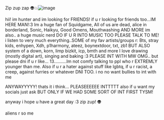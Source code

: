 Zip zup zap 👽💥![image](https://github.com/user-attachments/assets/e4ca037a-98bb-4e1e-9b0a-7ebb17b5b221) 


hii! im hunter and im looking for FRIENDS! if u r looking for friends too...IM HERE MAN!:3 
Im a huge fan of Squidgame, All of us are dead, alice in borderland, Sonic, Haikyu, Good Omens, Mouthwashing AND MORE
im also.. a huge music nerd DO IF U R INTO MUSIC TOO PLEASE TALK TO ME!
i listen to very much everything..SOME of my fav artists/groups r: Bts, stray kids, enhypen, Xdh, p1harmony, ateez, boynextdoor, txt, zb1 BUT ALSO system of a down, korn, limp bizkit, icp, bmth and more 
I love drawing (mostly digital art), singing and baking :3 
PLEASE INT WITH MW OMG..
but please dni if u r like... 13..........Im not comfy talking to ppl who r EXTREMLY younger than me. Also if u r a hater against stuff like lgbtq, if u r racist, a creep, against furries or whatever DNI TOO. i no no want bullies to int with me


ANYWAYYYYY! thats it i think... PLEASEEEEEE INTTTTT
also if u want my socials just ask BUT ONLY IF WE HAD SOME SORT OF INT FIRST TYSM!

anyway i hope u have a great day :3 
zip zup! 👽


aliens r so me 

<!---
oneeye0penqx3/oneeye0penqx3 is a ✨ special ✨ repository because its `README.md` (this file) appears on your GitHub profile.
You can click the Preview link to take a look at your changes.
--->
